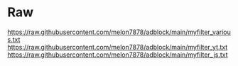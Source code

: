 # Raw
https://raw.githubusercontent.com/melon7878/adblock/main/myfilter_various.txt  
https://raw.githubusercontent.com/melon7878/adblock/main/myfilter_yt.txt  
https://raw.githubusercontent.com/melon7878/adblock/main/myfilter_js.txt  
